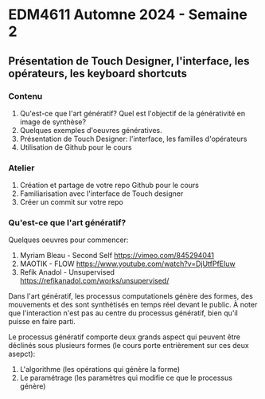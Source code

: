 # EDM4611 Automne 2024 - Semaine 2 
## Présentation de Touch Designer, l'interface, les opérateurs, les keyboard shortcuts 

### Contenu
1. Qu'est-ce que l'art génératif? Quel est l'objectif de la générativité en image de synthèse?
2. Quelques exemples d'oeuvres génératives. 
3. Présentation de Touch Designer: l'interface, les familles d'opérateurs
4. Utilisation de Github pour le cours

### Atelier
1. Création et partage de votre repo Github pour le cours 
2. Familiarisation avec l'interface de Touch designer 
3. Créer un commit sur votre repo 

### Qu'est-ce que l'art génératif? 
Quelques oeuvres pour commencer: 
1. Myriam Bleau - Second Self https://vimeo.com/845294041 
2. MAOTIK - FLOW https://www.youtube.com/watch?v=DjUtfPfEIuw 
3. Refik Anadol - Unsupervised https://refikanadol.com/works/unsupervised/ 

Dans l'art génératif, les processus computationels génère des formes, des mouvements et des sont synthétisés en temps réel devant le public. À noter que l'interaction n'est pas au centre du processus génératif, bien qu'il puisse en faire parti. 

Le processus génératif comporte deux grands aspect qui peuvent être déclinés sous plusieurs formes (le cours porte entrièrement sur ces deux asepct): 
1. L'algorithme (les opérations qui génère la forme)
2. Le paramétrage (les paramètres qui modifie ce que le processus génère)